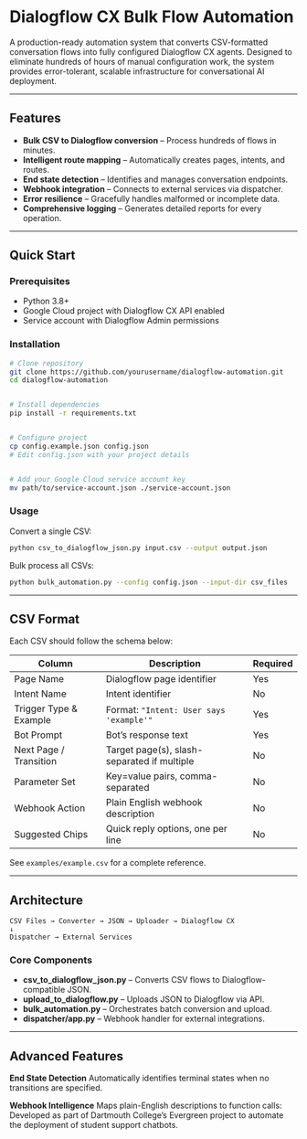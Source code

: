 # Dialogflow CX Bulk Flow Automation


A production-ready automation system that converts CSV-formatted conversation flows into fully configured Dialogflow CX agents. Designed to eliminate hundreds of hours of manual configuration work, the system provides error-tolerant, scalable infrastructure for conversational AI deployment.


---


## Features


- **Bulk CSV to Dialogflow conversion** – Process hundreds of flows in minutes.
- **Intelligent route mapping** – Automatically creates pages, intents, and routes.
- **End state detection** – Identifies and manages conversation endpoints.
- **Webhook integration** – Connects to external services via dispatcher.
- **Error resilience** – Gracefully handles malformed or incomplete data.
- **Comprehensive logging** – Generates detailed reports for every operation.


---


## Quick Start


### Prerequisites
- Python 3.8+
- Google Cloud project with Dialogflow CX API enabled
- Service account with Dialogflow Admin permissions


### Installation
```bash
# Clone repository
git clone https://github.com/yourusername/dialogflow-automation.git
cd dialogflow-automation


# Install dependencies
pip install -r requirements.txt


# Configure project
cp config.example.json config.json
# Edit config.json with your project details


# Add your Google Cloud service account key
mv path/to/service-account.json ./service-account.json
```


### Usage
Convert a single CSV:
```bash
python csv_to_dialogflow_json.py input.csv --output output.json
```


Bulk process all CSVs:
```bash
python bulk_automation.py --config config.json --input-dir csv_files
```


---


## CSV Format


Each CSV should follow the schema below:


| Column | Description | Required |
|--------------------------|---------------------------------------------------------|----------|
| Page Name | Dialogflow page identifier | Yes |
| Intent Name | Intent identifier | No |
| Trigger Type & Example | Format: `"Intent: User says 'example'"` | Yes |
| Bot Prompt | Bot’s response text | Yes |
| Next Page / Transition | Target page(s), slash-separated if multiple | No |
| Parameter Set | Key=value pairs, comma-separated | No |
| Webhook Action | Plain English webhook description | No |
| Suggested Chips | Quick reply options, one per line | No |


See `examples/example.csv` for a complete reference.


---


## Architecture


```
CSV Files → Converter → JSON → Uploader → Dialogflow CX
↓
Dispatcher → External Services
```


### Core Components
- **csv_to_dialogflow_json.py** – Converts CSV flows to Dialogflow-compatible JSON.
- **upload_to_dialogflow.py** – Uploads JSON to Dialogflow via API.
- **bulk_automation.py** – Orchestrates batch conversion and upload.
- **dispatcher/app.py** – Webhook handler for external integrations.


---


## Advanced Features


**End State Detection**
Automatically identifies terminal states when no transitions are specified.


**Webhook Intelligence**
Maps plain-English descriptions to function calls:
Developed as part of Dartmouth College’s Evergreen project to automate the deployment of student support chatbots.

